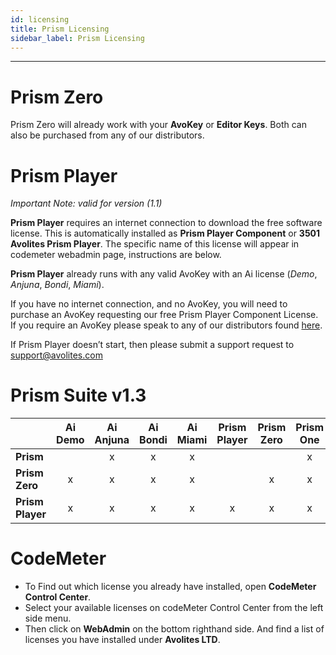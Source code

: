 ```yaml
---
id: licensing
title: Prism Licensing
sidebar_label: Prism Licensing
---
```


---

# Prism Zero

Prism Zero will already work with your **AvoKey** or **Editor Keys**. Both can also be purchased from any of our distributors.

# Prism Player

_Important Note: valid for version (1.1)_

**Prism Player** requires an internet connection to download the free software license. This is automatically installed as **Prism Player Component** or **3501 Avolites Prism Player**. The specific name of this license will appear in codemeter webadmin page, instructions are below.

**Prism Player** already runs with any valid AvoKey with an Ai license (_Demo_, _Anjuna_, _Bondi_, _Miami_).

If you have no internet connection, and no AvoKey, you will need to purchase an AvoKey requesting our free Prism Player Component License. If you require an AvoKey please speak to any of our distributors found [here](https://www.avolites.com/official-distributors).

If Prism Player doesn’t start, then please submit a support request to <a href="mailto:support@avolites.com?subject=Prism%20Zero:">support@avolites.com</a>

# Prism Suite v1.3

|                 | Ai Demo  | Ai Anjuna | Ai Bondi | Ai Miami | Prism Player  | Prism Zero | Prism One | 
|-----------------|:--------:|:---------:|:--------:|:--------:|:-------------:|:----------:|:---------:|
| **Prism**       |          |     x     |    x     |    x     |               |            |    x      |
| **Prism Zero**  |    x     |     x     |    x     |    x     |               |     x      |    x      |
| **Prism Player**|    x     |     x     |    x     |    x     |       x       |     x      |    x      |

# CodeMeter

- To Find out which license you already have installed, open **CodeMeter Control Center**.
- Select your available licenses on codeMeter Control Center from the left side menu.
- Then click on **WebAdmin** on the bottom righthand side. And find a list of licenses you have installed under **Avolites LTD**.